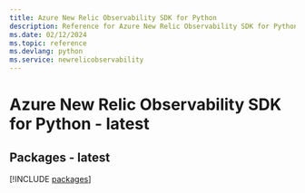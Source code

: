```yaml
---
title: Azure New Relic Observability SDK for Python
description: Reference for Azure New Relic Observability SDK for Python
ms.date: 02/12/2024
ms.topic: reference
ms.devlang: python
ms.service: newrelicobservability
---
```

# Azure New Relic Observability SDK for Python - latest
## Packages - latest
[!INCLUDE [packages](new-relic-observability-index.md)]
